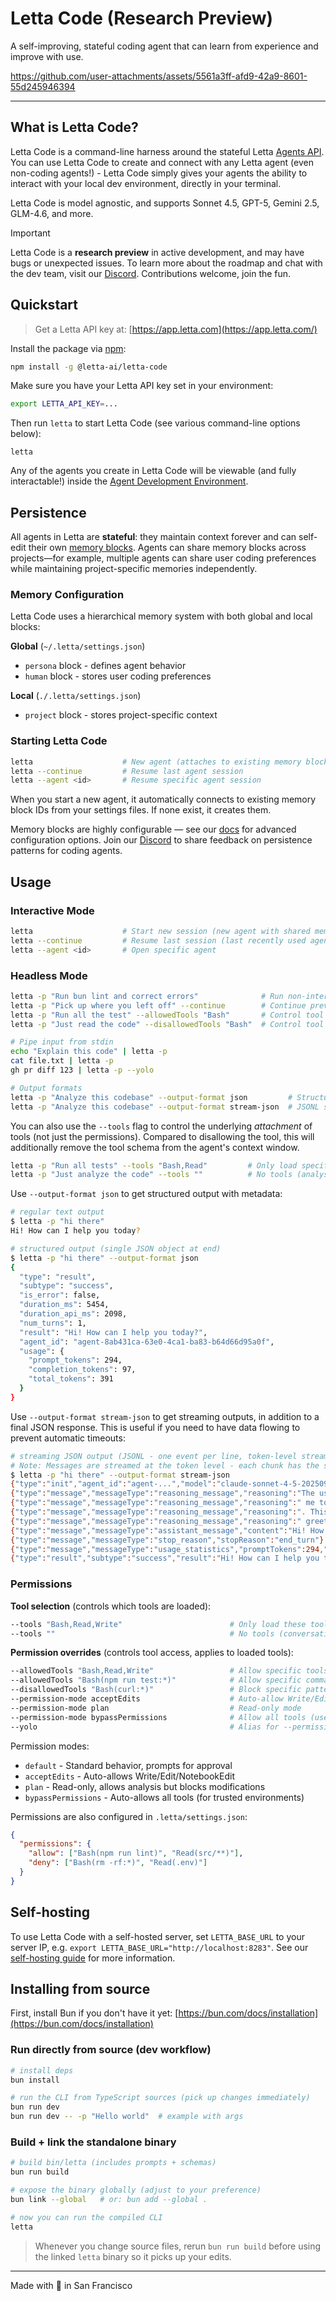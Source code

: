 # Letta Code (Research Preview)

A self-improving, stateful coding agent that can learn from experience and improve with use.

https://github.com/user-attachments/assets/5561a3ff-afd9-42a9-8601-55d245946394

---

## What is Letta Code?

Letta Code is a command-line harness around the stateful Letta [Agents API](https://docs.letta.com/api-reference/overview). You can use Letta Code to create and connect with any Letta agent (even non-coding agents!) - Letta Code simply gives your agents the ability to interact with your local dev environment, directly in your terminal.

Letta Code is model agnostic, and supports Sonnet 4.5, GPT-5, Gemini 2.5, GLM-4.6, and more.

> [!IMPORTANT]
> Letta Code is a **research preview** in active development, and may have bugs or unexpected issues. To learn more about the roadmap and chat with the dev team, visit our [Discord](https:/discord.gg/letta). Contributions welcome, join the fun.

## Quickstart

> Get a Letta API key at: [https://app.letta.com](https://app.letta.com/)

Install the package via [npm](https://docs.npmjs.com/downloading-and-installing-node-js-and-npm):
```bash
npm install -g @letta-ai/letta-code
```

Make sure you have your Letta API key set in your environment:
```bash
export LETTA_API_KEY=...
```

Then run `letta` to start Letta Code (see various command-line options below):
```
letta
```

Any of the agents you create in Letta Code will be viewable (and fully interactable!) inside the [Agent Development Environment](https://app.letta.com).

## Persistence

All agents in Letta are **stateful**: they maintain context forever and can self-edit their own [memory blocks](https://www.letta.com/blog/memory-blocks). Agents can share memory blocks across projects—for example, multiple agents can share user coding preferences while maintaining project-specific memories independently.

### Memory Configuration

Letta Code uses a hierarchical memory system with both global and local blocks:

**Global** (`~/.letta/settings.json`)
- `persona` block - defines agent behavior 
- `human` block - stores user coding preferences

**Local** (`./.letta/settings.json`)  
- `project` block - stores project-specific context

### Starting Letta Code

```bash
letta                    # New agent (attaches to existing memory blocks or creates new)
letta --continue         # Resume last agent session
letta --agent <id>       # Resume specific agent session
```

When you start a new agent, it automatically connects to existing memory block IDs from your settings files. If none exist, it creates them.

Memory blocks are highly configurable — see our [docs](https://docs.letta.com/guides/agents/memory-blocks) for advanced configuration options. Join our [Discord](https://discord.gg/letta) to share feedback on persistence patterns for coding agents.

## Usage

### Interactive Mode
```bash
letta                    # Start new session (new agent with shared memory blocks)
letta --continue         # Resume last session (last recently used agent)
letta --agent <id>       # Open specific agent
```

### Headless Mode
```bash
letta -p "Run bun lint and correct errors"              # Run non-interactive
letta -p "Pick up where you left off" --continue        # Continue previous session
letta -p "Run all the test" --allowedTools "Bash"       # Control tool permissions
letta -p "Just read the code" --disallowedTools "Bash"  # Control tool permissions

# Pipe input from stdin
echo "Explain this code" | letta -p
cat file.txt | letta -p
gh pr diff 123 | letta -p --yolo

# Output formats
letta -p "Analyze this codebase" --output-format json         # Structured JSON at end
letta -p "Analyze this codebase" --output-format stream-json  # JSONL stream (one event per line)
```

You can also use the `--tools` flag to control the underlying *attachment* of tools (not just the permissions).
Compared to disallowing the tool, this will additionally remove the tool schema from the agent's context window.
```bash
letta -p "Run all tests" --tools "Bash,Read"         # Only load specific tools
letta -p "Just analyze the code" --tools ""          # No tools (analysis only)
```

Use `--output-format json` to get structured output with metadata:
```bash
# regular text output
$ letta -p "hi there"
Hi! How can I help you today?

# structured output (single JSON object at end)
$ letta -p "hi there" --output-format json
{
  "type": "result",
  "subtype": "success",
  "is_error": false,
  "duration_ms": 5454,
  "duration_api_ms": 2098,
  "num_turns": 1,
  "result": "Hi! How can I help you today?",
  "agent_id": "agent-8ab431ca-63e0-4ca1-ba83-b64d66d95a0f",
  "usage": {
    "prompt_tokens": 294,
    "completion_tokens": 97,
    "total_tokens": 391
  }
}
```

Use `--output-format stream-json` to get streaming outputs, in addition to a final JSON response.
This is useful if you need to have data flowing to prevent automatic timeouts:
```bash
# streaming JSON output (JSONL - one event per line, token-level streaming)
# Note: Messages are streamed at the token level - each chunk has the same otid and incrementing seqId.
$ letta -p "hi there" --output-format stream-json
{"type":"init","agent_id":"agent-...","model":"claude-sonnet-4-5-20250929","tools":[...]}
{"type":"message","messageType":"reasoning_message","reasoning":"The user is asking","otid":"...","seqId":1}
{"type":"message","messageType":"reasoning_message","reasoning":" me to say hello","otid":"...","seqId":2}
{"type":"message","messageType":"reasoning_message","reasoning":". This is a simple","otid":"...","seqId":3}
{"type":"message","messageType":"reasoning_message","reasoning":" greeting.","otid":"...","seqId":4}
{"type":"message","messageType":"assistant_message","content":"Hi! How can I help you today?","otid":"...","seqId":5}
{"type":"message","messageType":"stop_reason","stopReason":"end_turn"}
{"type":"message","messageType":"usage_statistics","promptTokens":294,"completionTokens":97,"totalTokens":391}
{"type":"result","subtype":"success","result":"Hi! How can I help you today?","agent_id":"agent-...","usage":{...}}
```

### Permissions

**Tool selection** (controls which tools are loaded):
```bash
--tools "Bash,Read,Write"                        # Only load these tools
--tools ""                                       # No tools (conversation only)
```

**Permission overrides** (controls tool access, applies to loaded tools):
```bash
--allowedTools "Bash,Read,Write"                 # Allow specific tools
--allowedTools "Bash(npm run test:*)"            # Allow specific commands
--disallowedTools "Bash(curl:*)"                 # Block specific patterns
--permission-mode acceptEdits                    # Auto-allow Write/Edit tools
--permission-mode plan                           # Read-only mode
--permission-mode bypassPermissions              # Allow all tools (use carefully!)
--yolo                                           # Alias for --permission-mode bypassPermissions
```

Permission modes:
- `default` - Standard behavior, prompts for approval
- `acceptEdits` - Auto-allows Write/Edit/NotebookEdit
- `plan` - Read-only, allows analysis but blocks modifications
- `bypassPermissions` - Auto-allows all tools (for trusted environments)

Permissions are also configured in `.letta/settings.json`:
```json
{
  "permissions": {
    "allow": ["Bash(npm run lint)", "Read(src/**)"],
    "deny": ["Bash(rm -rf:*)", "Read(.env)"]
  }
}
```

## Self-hosting

To use Letta Code with a self-hosted server, set `LETTA_BASE_URL` to your server IP, e.g. `export LETTA_BASE_URL="http://localhost:8283"`.
See our [self-hosting guide](https://docs.letta.com/guides/selfhosting) for more information.

## Installing from source

First, install Bun if you don't have it yet: [https://bun.com/docs/installation](https://bun.com/docs/installation)

### Run directly from source (dev workflow)
```bash
# install deps
bun install

# run the CLI from TypeScript sources (pick up changes immediately)
bun run dev
bun run dev -- -p "Hello world"  # example with args
```

### Build + link the standalone binary
```bash
# build bin/letta (includes prompts + schemas)
bun run build

# expose the binary globally (adjust to your preference)
bun link --global   # or: bun add --global .

# now you can run the compiled CLI
letta
```
> Whenever you change source files, rerun `bun run build` before using the linked `letta` binary so it picks up your edits.

---

Made with 💜 in San Francisco
